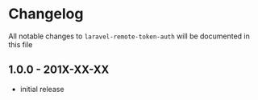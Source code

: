 # Changelog

All notable changes to `laravel-remote-token-auth` will be documented in this file

## 1.0.0 - 201X-XX-XX

- initial release
